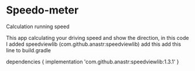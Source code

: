 # Speedo-meter
Calculation running speed 

This app calculating your driving speed and show the direction, in this code  I added speedviewlib (com.github.anastr:speedviewlib) add this add this line to build.gradle

dependencies {
	implementation 'com.github.anastr:speedviewlib:1.3.1'
}
